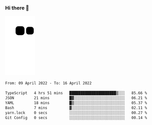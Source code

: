 ### Hi there 👋
![Alt text](https://raw.githubusercontent.com/romain22222/romain22222/output/github-contribution-grid-snake.svg)

<!--START_SECTION:waka-->

```text
From: 09 April 2022 - To: 16 April 2022

TypeScript   4 hrs 51 mins   █████████████████████▒░░░   85.66 %
JSON         21 mins         █▓░░░░░░░░░░░░░░░░░░░░░░░   06.21 %
YAML         18 mins         █▒░░░░░░░░░░░░░░░░░░░░░░░   05.37 %
Bash         7 mins          ▓░░░░░░░░░░░░░░░░░░░░░░░░   02.11 %
yarn.lock    0 secs          ░░░░░░░░░░░░░░░░░░░░░░░░░   00.27 %
Git Config   0 secs          ░░░░░░░░░░░░░░░░░░░░░░░░░   00.14 %
```

<!--END_SECTION:waka-->
<!--
**romain22222/romain22222** is a ✨ _special_ ✨ repository because its `README.md` (this file) appears on your GitHub profile.

Here are some ideas to get you started:

- 🔭 I’m currently working on ...
- 🌱 I’m currently learning ...
- 👯 I’m looking to collaborate on ...
- 🤔 I’m looking for help with ...
- 💬 Ask me about ...
- 📫 How to reach me: ...
- 😄 Pronouns: ...
- ⚡ Fun fact: ...
-->
